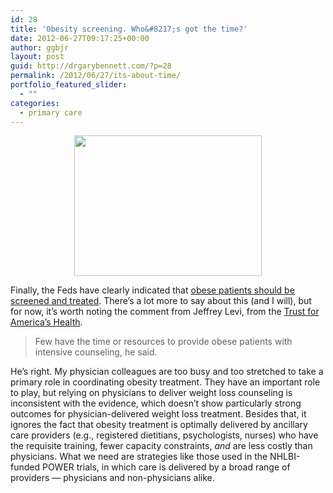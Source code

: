 ```yaml
---
id: 28
title: 'Obesity screening. Who&#8217;s got the time?'
date: 2012-06-27T09:17:25+00:00
author: ggbjr
layout: post
guid: http://drgarybennett.com/?p=28
permalink: /2012/06/27/its-about-time/
portfolio_featured_slider:
  - ""
categories:
  - primary care
---
```

<p style="text-align: center;">
  <a href="http://drgarybennett.com/wp-content/uploads/2012/06/doctor-office-sick-332114-o.jpeg"><img class="size-medium wp-image-45 aligncenter" title="doctor-office-sick-332114-o" src="http://drgarybennett.com/wp-content/uploads/2012/06/doctor-office-sick-332114-o-300x225.jpeg" alt="" width="300" height="225" srcset="http://drgarybennett.com/wp-content/uploads/2012/06/doctor-office-sick-332114-o-300x225.jpeg 300w, http://drgarybennett.com/wp-content/uploads/2012/06/doctor-office-sick-332114-o-1024x768.jpeg 1024w" sizes="(max-width: 300px) 100vw, 300px" /></a>
</p>

Finally, the Feds have clearly indicated that <a href="http://www.latimes.com/news/nationworld/nation/la-sci-obesity-screening-20120622,0,2815818.story" target="_blank">obese patients should be screened and treated</a>. There&#8217;s a lot more to say about this (and I will), but for now, it&#8217;s worth noting the comment from Jeffrey Levi, from the <a href="http://healthyamericans.org/pages/?id=67" target="_blank">Trust for America&#8217;s Health</a>.

> Few have the time or resources to provide obese patients with intensive counseling, he said.

He&#8217;s right. My physician colleagues are too busy and too stretched to take a primary role in coordinating obesity treatment. They have an important role to play, but relying on physicians to deliver weight loss counseling is inconsistent with the evidence, which doesn&#8217;t show particularly strong outcomes for physician-delivered weight loss treatment. Besides that, it ignores the fact that obesity treatment is optimally delivered by ancillary care providers (e.g., registered dietitians, psychologists, nurses) who have the requisite training, fewer capacity constraints, _and_ are less costly than physicians. What we need are strategies like those used in the NHLBI-funded POWER trials, in which care is delivered by a broad range of providers &#8212; physicians and non-physicians alike.